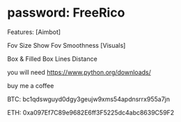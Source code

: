 # password: FreeRico


Features:
[Aimbot]

Fov Size
Show Fov
Smoothness
[Visuals]

Box & Filled Box
Lines
Distance

you will need https://www.python.org/downloads/

buy me a coffee

BTC: bc1qdswguyd0dgy3geujw9xms54apdnsrrx955a7jn

ETH: 0xa097Ef7C89e9682E6ff3F5225dc4abc8639C59F2
